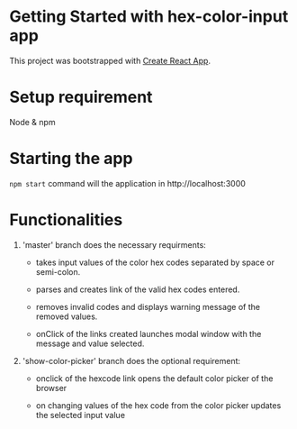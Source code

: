 # Getting Started with hex-color-input app

This project was bootstrapped with [Create React App](https://github.com/facebook/create-react-app).

# Setup requirement

Node & npm

# Starting the app

`npm start` command will the application in http://localhost:3000

# Functionalities

1) 'master' branch does the necessary requirments:

    - takes input values of the color hex codes separated by space or semi-colon.

    - parses and creates link of the valid hex codes entered.

    - removes invalid codes and displays warning message of the removed values.

    - onClick of the links created launches modal window with the message and value selected.

2) 'show-color-picker' branch does the optional requirement:

      - onclick of the hexcode link opens the default color picker of the browser

      - on changing values of the hex code from the color picker updates the selected input value
